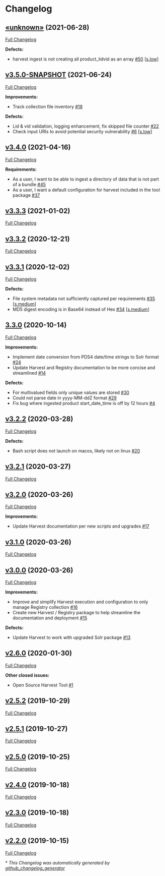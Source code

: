 # Changelog

## [«unknown»](https://github.com/NASA-PDS/harvest/tree/«unknown») (2021-06-28)

[Full Changelog](https://github.com/NASA-PDS/harvest/compare/v3.5.0-SNAPSHOT...«unknown»)

**Defects:**

- harvest ingest is not creating all product\_lidvid as an array [\#50](https://github.com/NASA-PDS/harvest/issues/50) [[s.low](https://github.com/NASA-PDS/harvest/labels/s.low)]

## [v3.5.0-SNAPSHOT](https://github.com/NASA-PDS/harvest/tree/v3.5.0-SNAPSHOT) (2021-06-24)

[Full Changelog](https://github.com/NASA-PDS/harvest/compare/v3.4.0...v3.5.0-SNAPSHOT)

**Improvements:**

- Track collection file inventory  [\#18](https://github.com/NASA-PDS/harvest/issues/18)

**Defects:**

- Lid & vid validation, logging enhancement, fix skipped file counter [\#22](https://github.com/NASA-PDS/harvest/issues/22)
- Check input URIs to avoid potential security vulnerability [\#6](https://github.com/NASA-PDS/harvest/issues/6) [[s.low](https://github.com/NASA-PDS/harvest/labels/s.low)]

## [v3.4.0](https://github.com/NASA-PDS/harvest/tree/v3.4.0) (2021-04-16)

[Full Changelog](https://github.com/NASA-PDS/harvest/compare/v3.3.3...v3.4.0)

**Requirements:**

- As a user, I want to be able to ingest a directory of data that is not part of a bundle [\#45](https://github.com/NASA-PDS/harvest/issues/45)
- As a user, I want a default configuration for harvest included in the tool package [\#37](https://github.com/NASA-PDS/harvest/issues/37)

## [v3.3.3](https://github.com/NASA-PDS/harvest/tree/v3.3.3) (2021-01-02)

[Full Changelog](https://github.com/NASA-PDS/harvest/compare/v3.3.2...v3.3.3)

## [v3.3.2](https://github.com/NASA-PDS/harvest/tree/v3.3.2) (2020-12-21)

[Full Changelog](https://github.com/NASA-PDS/harvest/compare/v3.3.1...v3.3.2)

## [v3.3.1](https://github.com/NASA-PDS/harvest/tree/v3.3.1) (2020-12-02)

[Full Changelog](https://github.com/NASA-PDS/harvest/compare/3.3.0...v3.3.1)

**Defects:**

- File system metadata not sufficiently captured per requirements [\#35](https://github.com/NASA-PDS/harvest/issues/35) [[s.medium](https://github.com/NASA-PDS/harvest/labels/s.medium)]
- MD5 digest encoding is in Base64 instead of Hex [\#34](https://github.com/NASA-PDS/harvest/issues/34) [[s.medium](https://github.com/NASA-PDS/harvest/labels/s.medium)]

## [3.3.0](https://github.com/NASA-PDS/harvest/tree/3.3.0) (2020-10-14)

[Full Changelog](https://github.com/NASA-PDS/harvest/compare/v3.2.2...3.3.0)

**Improvements:**

- Implement date conversion from PDS4 date/time strings to Solr format [\#24](https://github.com/NASA-PDS/harvest/issues/24)
- Update Harvest and Registry documentation to be more concise and streamlined [\#14](https://github.com/NASA-PDS/harvest/issues/14)

**Defects:**

- For multivalued fields only unique values are stored [\#30](https://github.com/NASA-PDS/harvest/issues/30)
- Could not parse date in yyyy-MM-ddZ format [\#29](https://github.com/NASA-PDS/harvest/issues/29)
- Fix bug where ingested product start\_date\_time is off by 12 hours [\#4](https://github.com/NASA-PDS/harvest/issues/4)

## [v3.2.2](https://github.com/NASA-PDS/harvest/tree/v3.2.2) (2020-03-28)

[Full Changelog](https://github.com/NASA-PDS/harvest/compare/v3.2.1...v3.2.2)

**Defects:**

- Bash script does not launch on macos, likely not on linux  [\#20](https://github.com/NASA-PDS/harvest/issues/20)

## [v3.2.1](https://github.com/NASA-PDS/harvest/tree/v3.2.1) (2020-03-27)

[Full Changelog](https://github.com/NASA-PDS/harvest/compare/v3.2.0...v3.2.1)

## [v3.2.0](https://github.com/NASA-PDS/harvest/tree/v3.2.0) (2020-03-26)

[Full Changelog](https://github.com/NASA-PDS/harvest/compare/v3.1.0...v3.2.0)

**Improvements:**

- Update Harvest documentation per new scripts and upgrades [\#17](https://github.com/NASA-PDS/harvest/issues/17)

## [v3.1.0](https://github.com/NASA-PDS/harvest/tree/v3.1.0) (2020-03-26)

[Full Changelog](https://github.com/NASA-PDS/harvest/compare/v3.0.0...v3.1.0)

## [v3.0.0](https://github.com/NASA-PDS/harvest/tree/v3.0.0) (2020-03-26)

[Full Changelog](https://github.com/NASA-PDS/harvest/compare/v2.6.0...v3.0.0)

**Improvements:**

- Improve and simplify Harvest execution and configuration to only manage Registry collection [\#16](https://github.com/NASA-PDS/harvest/issues/16)
- Create new Harvest / Registry package to help streamline the documentation and deployment [\#15](https://github.com/NASA-PDS/harvest/issues/15)

**Defects:**

- Update Harvest to work with upgraded Solr package [\#13](https://github.com/NASA-PDS/harvest/issues/13)

## [v2.6.0](https://github.com/NASA-PDS/harvest/tree/v2.6.0) (2020-01-30)

[Full Changelog](https://github.com/NASA-PDS/harvest/compare/v2.5.2...v2.6.0)

**Other closed issues:**

- Open Source Harvest Tool [\#1](https://github.com/NASA-PDS/harvest/issues/1)

## [v2.5.2](https://github.com/NASA-PDS/harvest/tree/v2.5.2) (2019-10-29)

[Full Changelog](https://github.com/NASA-PDS/harvest/compare/v2.5.1...v2.5.2)

## [v2.5.1](https://github.com/NASA-PDS/harvest/tree/v2.5.1) (2019-10-27)

[Full Changelog](https://github.com/NASA-PDS/harvest/compare/v2.5.0...v2.5.1)

## [v2.5.0](https://github.com/NASA-PDS/harvest/tree/v2.5.0) (2019-10-25)

[Full Changelog](https://github.com/NASA-PDS/harvest/compare/v2.4.0...v2.5.0)

## [v2.4.0](https://github.com/NASA-PDS/harvest/tree/v2.4.0) (2019-10-18)

[Full Changelog](https://github.com/NASA-PDS/harvest/compare/v2.3.0...v2.4.0)

## [v2.3.0](https://github.com/NASA-PDS/harvest/tree/v2.3.0) (2019-10-18)

[Full Changelog](https://github.com/NASA-PDS/harvest/compare/v2.2.0...v2.3.0)

## [v2.2.0](https://github.com/NASA-PDS/harvest/tree/v2.2.0) (2019-10-15)

[Full Changelog](https://github.com/NASA-PDS/harvest/compare/1f0366f2e342eeef510c2a20a9d7959880203400...v2.2.0)



\* *This Changelog was automatically generated by [github_changelog_generator](https://github.com/github-changelog-generator/github-changelog-generator)*
